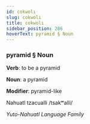 ```yaml
---
id: cokwolı
slug: cokwolı
title: cokwolı
sidebar_position: 286
hoverText: pyramid § Noun
---
```


### pyramid § Noun

**Verb**: to be a pyramid

**Noun**: a pyramid

**Modifier**: pyramid-like

Nahuatl tzacualli /tsakʷalli/

*Yuto-Nahuatl Language Family*